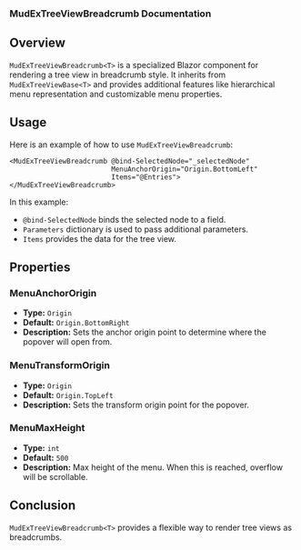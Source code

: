 ﻿### MudExTreeViewBreadcrumb Documentation

## Overview

`MudExTreeViewBreadcrumb<T>` is a specialized Blazor component for rendering a tree view in breadcrumb style. It inherits from `MudExTreeViewBase<T>` and provides additional features like hierarchical menu representation and customizable menu properties.

## Usage

Here is an example of how to use `MudExTreeViewBreadcrumb`:

```razor
<MudExTreeViewBreadcrumb @bind-SelectedNode="_selectedNode"
                         MenuAnchorOrigin="Origin.BottomLeft"
                         Items="@Entries">
</MudExTreeViewBreadcrumb>
```

In this example:
- `@bind-SelectedNode` binds the selected node to a field.
- `Parameters` dictionary is used to pass additional parameters.
- `Items` provides the data for the tree view.

## Properties

### MenuAnchorOrigin

- **Type:** `Origin`
- **Default:** `Origin.BottomRight`
- **Description:** Sets the anchor origin point to determine where the popover will open from.

### MenuTransformOrigin

- **Type:** `Origin`
- **Default:** `Origin.TopLeft`
- **Description:** Sets the transform origin point for the popover.

### MenuMaxHeight

- **Type:** `int`
- **Default:** `500`
- **Description:** Max height of the menu. When this is reached, overflow will be scrollable.

## Conclusion

`MudExTreeViewBreadcrumb<T>` provides a flexible way to render tree views as breadcrumbs.
